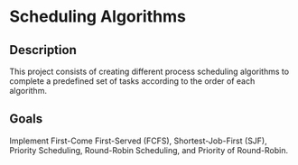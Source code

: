 # Scheduling Algorithms
## Description
This project consists of creating different process scheduling algorithms to complete a predefined set of tasks according to the order of each algorithm.
## Goals
Implement First-Come First-Served (FCFS), Shortest-Job-First (SJF), Priority Scheduling, Round-Robin Scheduling, and Priority of Round-Robin.
